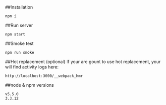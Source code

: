 
##Installation
```
npm i
```
##Run server
```
npm start
```
##Smoke test
```
npm run smoke
```

##Hot replacement (optional)
If your are gount to use hot replacement, your will find activity logs here:
```
http://localhost:3000/__webpack_hmr
```
##node & npm versions
```
v5.5.0
3.3.12
```